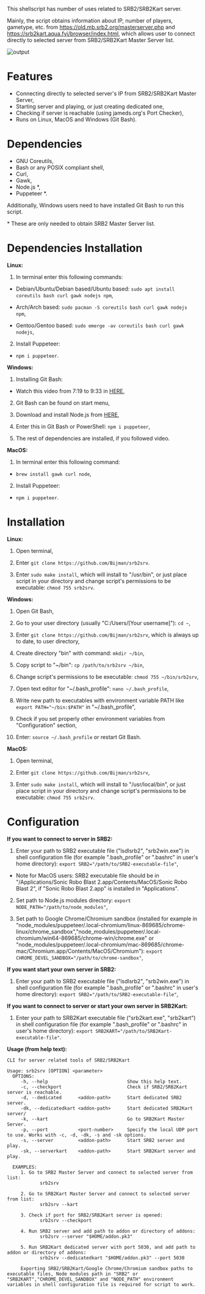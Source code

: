 This shellscript has number of uses related to SRB2/SRB2Kart server. 

Mainly, the script obtains information about IP, number of players, gametype, etc. from https://old.mb.srb2.org/masterserver.php and https://srb2kart.aqua.fyi/browser/index.html, which allows user to connect directly to selected server from SRB2/SRB2Kart Master Server list. 

![output](https://user-images.githubusercontent.com/16626326/116865885-c59d4180-ac0a-11eb-84d9-481940569c5b.gif)

# Features
- Connecting directly to selected server's IP from SRB2/SRB2Kart Master Server,
- Starting server and playing, or just creating dedicated one,
- Checking if server is reachable (using jameds.org's Port Checker),
- Runs on Linux, MacOS and Windows (Git Bash).

# Dependencies
- GNU Coreutils,
- Bash or any POSIX compliant shell,
- Curl,
- Gawk,
- Node.js *,
- Puppeteer *.

Additionally, Windows users need to have installed Git Bash to run this script.

\* These are only needed to obtain SRB2 Master Server list.

# Dependencies Installation
**Linux:** 

1. In terminal enter this following commands:
- Debian/Ubuntu/Debian based/Ubuntu based: `sudo apt install coreutils bash curl gawk nodejs npm`,

- Arch/Arch based: `sudo pacman -S coreutils bash curl gawk nodejs npm`,

- Gentoo/Gentoo based: `sudo emerge -av coreutils bash curl gawk nodejs`,

2. Install Puppeteer: 
- `npm i puppeteer`.

**Windows:**
1. Installing Git Bash:
- Watch this video from 7:19 to 9:33 in [HERE](https://youtu.be/SWYqp7iY_Tc?t=439),

2. Git Bash can be found on start menu,

3. Download and install Node.js from [HERE](https://nodejs.org/en/download/),

4. Enter this in Git Bash or PowerShell: `npm i puppeteer`,

5. The rest of dependencies are installed, if you followed video.

**MacOS:**
1. In terminal enter this following command:
- `brew install gawk curl node`,

2. Install Puppeteer: 
- `npm i puppeteer`.

# Installation
**Linux:**
1. Open terminal,

2. Enter `git clone https://github.com/Bijman/srb2srv`.

3. Enter `sudo make install`, which will install to "/usr/bin", or just place script in your directory and change script's permissions to be executable: `chmod 755 srb2srv`.

**Windows:**
1. Open Git Bash,

2. Go to your user directory (usually "C:/Users/[Your username]"): `cd ~`,

3. Enter `git clone https://github.com/Bijman/srb2srv`, which is always up to date, to user directory,

4. Create directory "bin" with command: `mkdir ~/bin`,

5. Copy script to "~/bin": `cp /path/to/srb2srv ~/bin`,

6. Change script's permissions to be executable: `chmod 755 ~/bin/srb2srv`,

7. Open text editor for "~/.bash_profile": `nano ~/.bash_profile`,

8. Write new path to executables with environment variable PATH like `export PATH="~/bin:$PATH"` in "~/.bash_profile",

9. Check if you set properly other environment variables from "Configuration" section,

10. Enter: `source ~/.bash_profile` or restart Git Bash.

**MacOS:**
1. Open terminal,

2. Enter `git clone https://github.com/Bijman/srb2srv`,

3. Enter `sudo make install`, which will install to "/usr/local/bin", or just place script in your directory and change script's permissions to be executable: `chmod 755 srb2srv`.

# Configuration
**If you want to connect to server in SRB2:**
1. Enter your path to SRB2 executable file ("lsdlsrb2", "srb2win.exe") in shell configuration file (for example ".bash_profile" or ".bashrc" in user's home directory): `export SRB2="/path/to/SRB2-executable-file"`,
- Note for MacOS users: SRB2 executable file should be in "/Applications/Sonic Robo Blast 2.app/Contents/MacOS/Sonic Robo Blast 2", if "Sonic Robo Blast 2.app" is installed in "Applications".

2. Set path to Node.js modules directory: `export NODE_PATH="/path/to/node_modules"`,

3. Set path to Google Chrome/Chromium sandbox (installed for example in "node_modules/puppeteer/.local-chromium/linux-869685/chrome-linux/chrome_sandbox","node_modules/puppeteer/.local-chromium/win64-869685/chrome-win/chrome.exe" or "node_modules/puppeteer/.local-chromium/mac-869685/chrome-mac/Chromium.app/Contents/MacOS/Chromium"): `export CHROME_DEVEL_SANDBOX="/path/to/chrome-sandbox"`,

**If you want start your own server in SRB2:**
1. Enter your path to SRB2 executable file ("lsdlsrb2", "srb2win.exe") in shell configuration file (for example ".bash_profile" or ".bashrc" in user's home directory): `export SRB2="/path/to/SRB2-executable-file"`,

**If you want to connect to server or start your own server in SRB2Kart:**
1. Enter your path to SRB2Kart executable file ("srb2kart.exe", "srb2kart") in shell configuration file (for example ".bash_profile" or ".bashrc" in user's home directory): `export SRB2KART="/path/to/SRB2Kart-executable-file"`.

**Usage (from help text):**
```
CLI for server related tools of SRB2/SRB2Kart

Usage: srb2srv [OPTION] <parameter>
  OPTIONS:
     -h, --help                             Show this help text.
     -c, --checkport                        Check if SRB2/SRB2Kart server is reachable.
     -d, --dedicated      <addon-path>      Start dedicated SRB2 server.
     -dk, --dedicatedkart <addon-path>      Start dedicated SRB2Kart server/
     -k, --kart                             Go to SRB2Kart Master Server.
     -p, --port           <port-number>     Specify the local UDP port to use. Works with -c, -d, -dk, -s and -sk options.
     -s, --server         <addon-path>      Start SRB2 server and play.
     -sk, --serverkart    <addon-path>      Start SRB2Kart server and play.

  EXAMPLES:
     1. Go to SRB2 Master Server and connect to selected server from list:
            srb2srv

     2. Go to SRB2Kart Master Server and connect to selected server from list:
            srb2srv --kart

     3. Check if port for SRB2/SRB2Kart server is opened:
            srb2srv --checkport

     4. Run SRB2 server and add path to addon or directory of addons:
            srb2srv --server "$HOME/addon.pk3"

     5. Run SRB2Kart dedicated server with port 5030, and add path to addon or directory of addons:
            srb2srv --dedicatedkart "$HOME/addon.pk3" --port 5030

     Exporting SRB2/SRB2Kart/Google Chrome/Chromium sandbox paths to executable files, Node modules path in "SRB2" or "SRB2KART","CHROME_DEVEL_SANDBOX" and "NODE_PATH" environment variables in shell configuration file is required for script to work.
```
